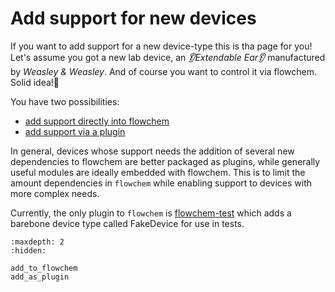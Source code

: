 # Add support for new devices

If you want to add support for a new device-type this is tha page for you!
Let's assume you got a new lab device, an _👂Extendable Ear👂_ manufactured by _Weasley & Weasley_.
And of course you want to control it via flowchem. Solid idea!👏

You have two possibilities:
* [add support directly into flowchem](./add_to_flowchem.md)
* [add support via a plugin](./add_as_plugin.md)

In general, devices whose support needs the addition of several new dependencies to flowchem are better packaged as
plugins, while generally useful modules are ideally embedded with flowchem.
This is to limit the amount dependencies in `flowchem` while enabling support to devices with more complex needs.

Currently, the only plugin to `flowchem` is [flowchem-test](https://pypi.org/project/flowchem-test/) which adds a
barebone device type called FakeDevice for use in tests.

```{toctree}
:maxdepth: 2
:hidden:

add_to_flowchem
add_as_plugin
```
